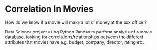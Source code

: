 # Correlation In Movies
How do we know if a movie will make a lot of money at the box office ?

Data Science project using Python Pandas to perform analysis of a movie database, looking for correlations/relationships between the different attributes that movies have e.g. budget, company, director, rating etc.